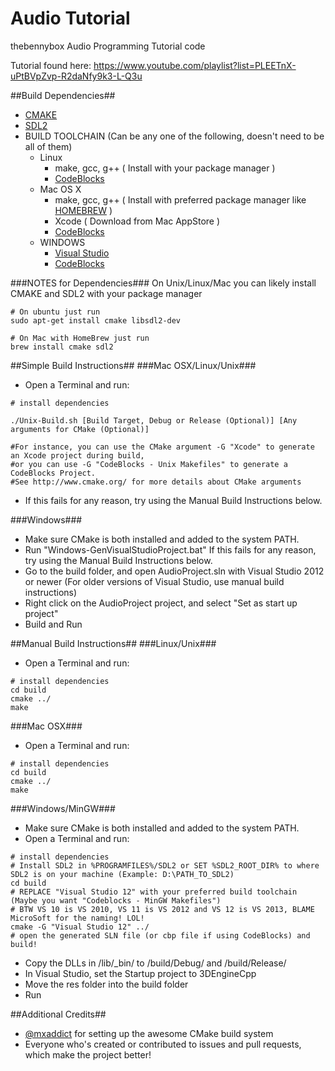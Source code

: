Audio Tutorial
==

thebennybox Audio Programming Tutorial code

Tutorial found here: https://www.youtube.com/playlist?list=PLEETnX-uPtBVpZvp-R2daNfy9k3-L-Q3u

##Build Dependencies##
- [CMAKE](http://www.cmake.org/)
- [SDL2](http://www.libsdl.org/)
- BUILD TOOLCHAIN (Can be any one of the following, doesn't need to be all of them)
	- Linux
		- make, gcc, g++ ( Install with your package manager )
		- [CodeBlocks](http://www.codeblocks.org/)
	- Mac OS X
		- make, gcc, g++ ( Install with preferred package manager like [HOMEBREW](http://brew.sh/) )
		- Xcode ( Download from Mac AppStore )
		- [CodeBlocks](http://www.codeblocks.org/)
	- WINDOWS
		- [Visual Studio](http://www.visualstudio.com/)
		- [CodeBlocks](http://www.codeblocks.org/)

###NOTES for Dependencies###
On Unix/Linux/Mac you can likely install CMAKE and SDL2 with your package manager
```shell
# On ubuntu just run
sudo apt-get install cmake libsdl2-dev

# On Mac with HomeBrew just run
brew install cmake sdl2
```

##Simple Build Instructions##
###Mac OSX/Linux/Unix###
- Open a Terminal and run:
```Shell
# install dependencies

./Unix-Build.sh [Build Target, Debug or Release (Optional)] [Any arguments for CMake (Optional)]

#For instance, you can use the CMake argument -G "Xcode" to generate an Xcode project during build,
#or you can use -G "CodeBlocks - Unix Makefiles" to generate a CodeBlocks Project.
#See http://www.cmake.org/ for more details about CMake arguments
```
- If this fails for any reason, try using the Manual Build Instructions below.

###Windows###
- Make sure CMake is both installed and added to the system PATH.
- Run "Windows-GenVisualStudioProject.bat" If this fails for any reason, try using the Manual Build Instructions below.
- Go to the build folder, and open AudioProject.sln with Visual Studio 2012 or newer (For older versions of Visual Studio, use manual build instructions)
- Right click on the AudioProject project, and select "Set as start up project"
- Build and Run

##Manual Build Instructions##
###Linux/Unix###
- Open a Terminal and run:
```Shell
# install dependencies
cd build
cmake ../
make
```

###Mac OSX###
- Open a Terminal and run:
```Shell
# install dependencies
cd build
cmake ../
make
```

###Windows/MinGW###
- Make sure CMake is both installed and added to the system PATH.
- Open a Terminal and run:
```Shell
# install dependencies
# Install SDL2 in %PROGRAMFILES%/SDL2 or SET %SDL2_ROOT_DIR% to where SDL2 is on your machine (Example: D:\PATH_TO_SDL2)
cd build
# REPLACE "Visual Studio 12" with your preferred build toolchain (Maybe you want "Codeblocks - MinGW Makefiles")
# BTW VS 10 is VS 2010, VS 11 is VS 2012 and VS 12 is VS 2013, BLAME MicroSoft for the naming! LOL! 
cmake -G "Visual Studio 12" ../
# open the generated SLN file (or cbp file if using CodeBlocks) and build!
```
- Copy the DLLs in /lib/_bin/ to /build/Debug/ and /build/Release/
- In Visual Studio, set the Startup project to 3DEngineCpp
- Move the res folder into the build folder
- Run

##Additional Credits##
- [@mxaddict](https://github.com/mxaddict) for setting up the awesome CMake build system
- Everyone who's created or contributed to issues and pull requests, which make the project better!
